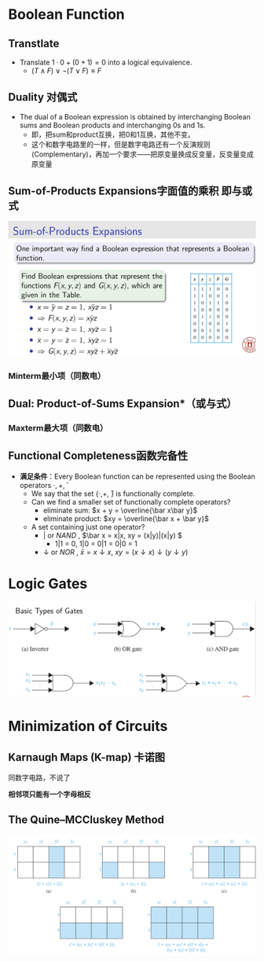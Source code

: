 

# Boolean Function

## Transtlate

+ Translate $1 · 0 + (0 + 1) = 0$ into a logical equivalence. 
  + $(T∧F)∨¬(T∨F) ≡ F$

## Duality 对偶式

+ The dual of a Boolean expression is obtained by interchanging Boolean sums and Boolean products and interchanging 0s and 1s.
  + 即，把sum和product互换，把0和1互换，其他不变。
  + 这个和数字电路里的一样，但是数字电路还有一个反演规则(Complementary)，再加一个要求——把原变量换成反变量，反变量变成原变量

## Sum-of-Products Expansions字面值的乘积 即与或式

![1](./img/1.jpeg)

### Minterm最小项（同数电）



## Dual: Product-of-Sums Expansion*（或与式）

### Maxterm最大项（同数电）



## Functional Completeness函数完备性

+ **满足条件**：Every Boolean function can be represented using the Boolean operators $·,+, ̄$
  + We say that the set {·,+, ̄} is functionally complete.
  + Can we find a smaller set of functionally complete operators?
    + eliminate sum: $x + y = \overline{\bar x\bar y}$
    + eliminate product: $xy = \overline{\bar x + \bar y}$
  + A set containing just one operator?
    + $|$ or $NAND$ , $\bar x = x|x, xy = (x|y)|(x|y) $
      + 1|1 = 0, 1|0 = 0|1 = 0|0 = 1
    + $↓$ or $NOR$ , $\bar x = x ↓ x$, $xy = (x ↓ x) ↓ (y ↓ y)$



# Logic Gates

![2](img/2.jpeg)

# Minimization of Circuits

## Karnaugh Maps (K-map) 卡诺图

同数字电路，不说了

**相邻项只能有一个字母相反**

## The Quine–MCCluskey Method

![3](img/3.jpeg)
